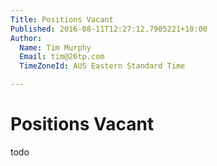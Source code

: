 ```yaml
---
Title: Positions Vacant
Published: 2016-08-11T12:27:12.7905221+10:00
Author:
  Name: Tim Murphy
  Email: tim@26tp.com
  TimeZoneId: AUS Eastern Standard Time

---
```

# Positions Vacant

todo